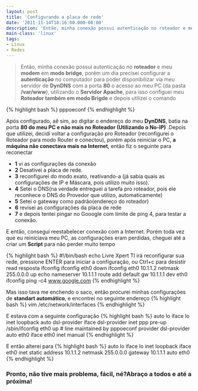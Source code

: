 ```yaml
---
layout: post
title: 'Configurando a placa de rede'
date: '2011-11-14T18:16:00.000-08:00'
description: 'Então, minha conexão possui autenticação no roteador e meu modem em modo bridge, porém um dia precisei configurar a autenticação no computador para poder disponibilizar via meu servidor de DynDNS'
main-class: 'linux'
tags:
- Linux
- Redes
---
```


> Então, minha conexão possui autenticação no __roteador__ e meu __modem__ em __modo bridge__, porém um dia precisei configurar a __autenticação__ no computador para poder disponibilizar via meu servidor de __DynDNS__ com a porta __80__ o acesso ao meu PC (da pasta __/var/www__), utilizando o __Servidor Apache__, para isso configuei meu __Roteador também em modo Brigde__ e depois utilizei o comando

{% highlight bash %}
pppoeconf
{% endhighlight %}

Após configurado, aê sim, ao digitar o endereço do meu __DynDNS__, batia na porta __80 do meu PC e não mais no Roteador (Utilizando o No-IP)__ .Depois que utilizei, decidí voltar a configuração pro Roteador (reconfigurei o Roteador para modo Router e conectou), porém após reiniciar o PC, __a máquina não conectava mais na Internet__, então fiz o seguinte para reconectar

- __1__ vi as configurações da conexão
- __2__ Desativei a placa de rede.
- __3__ reconfigurei do modo exato, reativando-a (já sabia quais as configurações de IP e Máscara, pois utilizo muito isso).
- __4__ Setei o DNS(na verdade entreguei a tarefa pro roteador, pois ele reconhece o DNS do Provedor que utilizo, automaticamente)
- __5__ Setei o gateway como padrão(endereço do roteador)
- __6__ revisei as configurações da placa de rede
- __7__ e depois tentei pingar no Gooogle com limite de ping 4, para testar a conexão.

E então, conseguí reestabelecer conexão com a Internet. Porém toda vez que eu reiniciava meu PC, as configurações eram perdidas, cheguei até a criar um __Script__ para não perder muito tempo

{% highlight bash %}
#!/bin/bash
echo Livre Xpert TI irá reconfigurar sua rede, pressione ENTER para iniciar a configuração, ou Ctrl+c para desistir
read resposta
ifconfig
ifconfig eth0 down
ifconfig eth0 10.1.1.2 netmask 255.0.0.0 up
echo nameserver 10.1.1.1
route add default gw 10.1.1.1 dev eth0
ifconfig
ping -c4 www.google.com
{% endhighlight %}

Mas isso tava me enchendo o saco, então procurei minhas configurações de __standart automático__, e encontrei no seguinte endereço
{% highlight bash %}
vim /etc/network/interfaces
{% endhighlight %}

E estava com a seguinte configuração
{% highlight bash %}
auto lo
iface lo inet loopback
auto dsl-provider
iface dsl-provider inet ppp
pre-up /sbin/ifconfig eth0 up # line maintained by pppoeconf
provider dsl-provider
auto eth0
iface eth0 inet manual
{% endhighlight %}

E então alterei para
{% highlight bash %}
auto lo
iface lo inet loopback
iface eth0 inet static
address 10.1.1.2
netmask 255.0.0.0
gateway 10.1.1.1
auto eth0
{% endhighlight %}

### Pronto, não tive mais problema, fácil, né?Abraço a todos e até a próxima!
